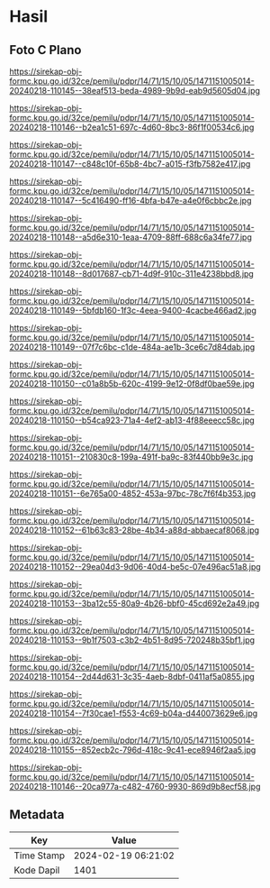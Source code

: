 # Hasil

## Foto C Plano

https://sirekap-obj-formc.kpu.go.id/32ce/pemilu/pdpr/14/71/15/10/05/1471151005014-20240218-110145--38eaf513-beda-4989-9b9d-eab9d5605d04.jpg

https://sirekap-obj-formc.kpu.go.id/32ce/pemilu/pdpr/14/71/15/10/05/1471151005014-20240218-110146--b2ea1c51-697c-4d60-8bc3-86f1f00534c6.jpg

https://sirekap-obj-formc.kpu.go.id/32ce/pemilu/pdpr/14/71/15/10/05/1471151005014-20240218-110147--c848c10f-65b8-4bc7-a015-f3fb7582e417.jpg

https://sirekap-obj-formc.kpu.go.id/32ce/pemilu/pdpr/14/71/15/10/05/1471151005014-20240218-110147--5c416490-ff16-4bfa-b47e-a4e0f6cbbc2e.jpg

https://sirekap-obj-formc.kpu.go.id/32ce/pemilu/pdpr/14/71/15/10/05/1471151005014-20240218-110148--a5d6e310-1eaa-4709-88ff-688c6a34fe77.jpg

https://sirekap-obj-formc.kpu.go.id/32ce/pemilu/pdpr/14/71/15/10/05/1471151005014-20240218-110148--8d017687-cb71-4d9f-910c-311e4238bbd8.jpg

https://sirekap-obj-formc.kpu.go.id/32ce/pemilu/pdpr/14/71/15/10/05/1471151005014-20240218-110149--5bfdb160-1f3c-4eea-9400-4cacbe466ad2.jpg

https://sirekap-obj-formc.kpu.go.id/32ce/pemilu/pdpr/14/71/15/10/05/1471151005014-20240218-110149--07f7c6bc-c1de-484a-ae1b-3ce6c7d84dab.jpg

https://sirekap-obj-formc.kpu.go.id/32ce/pemilu/pdpr/14/71/15/10/05/1471151005014-20240218-110150--c01a8b5b-620c-4199-9e12-0f8df0bae59e.jpg

https://sirekap-obj-formc.kpu.go.id/32ce/pemilu/pdpr/14/71/15/10/05/1471151005014-20240218-110150--b54ca923-71a4-4ef2-ab13-4f88eeecc58c.jpg

https://sirekap-obj-formc.kpu.go.id/32ce/pemilu/pdpr/14/71/15/10/05/1471151005014-20240218-110151--210830c8-199a-491f-ba9c-83f440bb9e3c.jpg

https://sirekap-obj-formc.kpu.go.id/32ce/pemilu/pdpr/14/71/15/10/05/1471151005014-20240218-110151--6e765a00-4852-453a-97bc-78c7f6f4b353.jpg

https://sirekap-obj-formc.kpu.go.id/32ce/pemilu/pdpr/14/71/15/10/05/1471151005014-20240218-110152--61b63c83-28be-4b34-a88d-abbaecaf8068.jpg

https://sirekap-obj-formc.kpu.go.id/32ce/pemilu/pdpr/14/71/15/10/05/1471151005014-20240218-110152--29ea04d3-9d06-40d4-be5c-07e496ac51a8.jpg

https://sirekap-obj-formc.kpu.go.id/32ce/pemilu/pdpr/14/71/15/10/05/1471151005014-20240218-110153--3ba12c55-80a9-4b26-bbf0-45cd692e2a49.jpg

https://sirekap-obj-formc.kpu.go.id/32ce/pemilu/pdpr/14/71/15/10/05/1471151005014-20240218-110153--9b1f7503-c3b2-4b51-8d95-720248b35bf1.jpg

https://sirekap-obj-formc.kpu.go.id/32ce/pemilu/pdpr/14/71/15/10/05/1471151005014-20240218-110154--2d44d631-3c35-4aeb-8dbf-0411af5a0855.jpg

https://sirekap-obj-formc.kpu.go.id/32ce/pemilu/pdpr/14/71/15/10/05/1471151005014-20240218-110154--7f30cae1-f553-4c69-b04a-d440073629e6.jpg

https://sirekap-obj-formc.kpu.go.id/32ce/pemilu/pdpr/14/71/15/10/05/1471151005014-20240218-110155--852ecb2c-796d-418c-9c41-ece8946f2aa5.jpg

https://sirekap-obj-formc.kpu.go.id/32ce/pemilu/pdpr/14/71/15/10/05/1471151005014-20240218-110146--20ca977a-c482-4760-9930-869d9b8ecf58.jpg


## Metadata

| Key        | Value               |
| ---------- | ------------------- |
| Time Stamp | 2024-02-19 06:21:02 |
| Kode Dapil | 1401                |



